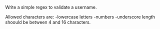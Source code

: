 Write a simple regex to validate a username.


Allowed characters are:
-lowercase letters -numbers -underscore
length shoould be between 4 and 16 characters.
